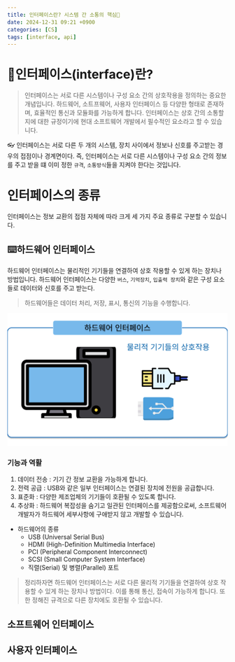 ```yaml
---
title: 인터페이스란? 시스템 간 소통의 핵심💬
date: 2024-12-31 09:21 +0900
categories: [CS]
tags: [interface, api]
---
```




# 📜인터페이스(interface)란?

> 인터페이스는 서로 다른 시스템이나 구성 요소 간의 상호작용을 정의하는 중요한 개념입니다. 하드웨어, 소트프웨어, 사용자 인터페이스 등 다양한 형태로 존재하며, 효율적인 통신과 모듈화를 가능하게 합니다. 인터페이스는 상호 간의 소통할지에 대한 규정이기에 현대 소프트웨어 개발에서 필수적인 요소라고 할 수 있습니다.

👓 인터페이스는 서로 다른 두 개의 시스템, 장치 사이에서 정보나 신호를 주고받는 경우의 접점이나 경계면이다. 즉, 인터페이스는 서로 다른 시스템이나 구성 요소 간의 정보를 주고 받을 떄 이미 정한 `규격`, `소통방식`들을 지켜야 한다는 것입니다. 

# 인터페이스의 종류

인터페이스는 정보 교환의 접점 자체에 따라 크게 세 가지 주요 종류로 구분할 수 있습니다. 

## ⌨️하드웨어 인터페이스

하드웨어 인터페이스는 물리적인 기기들을 연결하여 상호 작용할 수 있게 하는 장치나 방법입니다. 하드웨어 인터페이스는 다양한  `버스`, `기억장치`, `입출력 장치`와 같은 구성 요소들로 데이터와 신호를 주고 받는다.
> 하드웨어들은 데이터 처리, 저장, 표시, 통신의 기능을 수행합니다.

![hardware](https://github.com/Euihyunee/euihyunee.github.io/blob/main/_posts/img/hardware_interface.png)

### 기능과 역활 
1. 데이터 전송 : 기기 간 정보 교환을 가능하게 합니다.   
2. 전력 공급 : USB와 같은 일부 인터페이스는 연결된 장치에 전원을 공급합니다.   
3. 표준화 : 다양한 제조업체의 기기들이 호환될 수 있도록 합니다.   
4. 추상화 : 하드웨어 복잡성을 숨기고 일관된 인터페이스를 제공함으로써, 소프트웨어 개발자가 하드웨어 세부사항에 구애받지 않고 개발할 수 있습니다.
  
    
- 하드웨어의 종류 
    - USB (Universal Serial Bus)
    - HDMI (High-Definition Multimedia Interface)
    - PCI (Peripheral Component Interconnect)
    - SCSI (Small Computer System Interface)
    - 직렬(Serial) 및 병렬(Parallel) 포트

> 정리하자면 하드웨어 인터페이스는 서로 다른 물리적 기기들을 연결하여 상호 작용할 수 있게 하는 장치나 방법이다. 이를 통해 통신, 접속이 가능하게 합니다. 또한 정해진 규격으로 다른 장치에도 호환될 수 있습니다. 

## 소프트웨어 인터페이스

## 사용자 인터페이스 